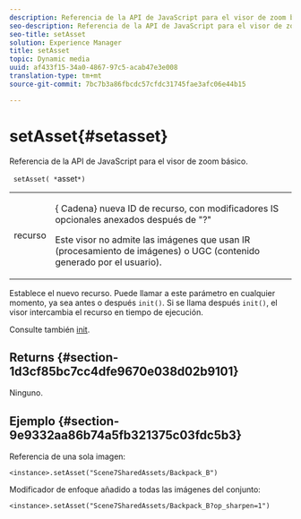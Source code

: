 ```yaml
---
description: Referencia de la API de JavaScript para el visor de zoom básico.
seo-description: Referencia de la API de JavaScript para el visor de zoom básico.
seo-title: setAsset
solution: Experience Manager
title: setAsset
topic: Dynamic media
uuid: af433f15-34a0-4867-97c5-acab47e3e008
translation-type: tm+mt
source-git-commit: 7bc7b3a86fbcdc57cfdc31745fae3afc06e44b15

---
```



# setAsset{#setasset}

Referencia de la API de JavaScript para el visor de zoom básico.

` setAsset( *`asset`*)`

<table id="table_896DFF34A68A403DB93A6D597461A573"> 
 <tbody> 
  <tr> 
   <td colname="col1"> <p> <span class="codeph"> <span class="varname"> recurso</span></span> </p> </td> 
   <td colname="col2"> <p>{<span class="codeph"> Cadena</span>} nueva ID de recurso, con modificadores IS opcionales anexados después de "?" </p> <p> Este visor no admite las imágenes que usan IR (procesamiento de imágenes) o UGC (contenido generado por el usuario). </p> </td> 
  </tr> 
 </tbody> 
</table>

Establece el nuevo recurso. Puede llamar a este parámetro en cualquier momento, ya sea antes o después `init()`. Si se llama después `init()`, el visor intercambia el recurso en tiempo de ejecución.

Consulte también [init](../../../c-html5-s7-aem-asset-viewers/c-html5-20-basic-zoom-viewer-about/c-html5-20-basic-zoom-viewer-javascriptapiref/r-html5-basic-zoom-viewer-20-javascriptapiref-init.md#reference-aee94dd92a28410784f7a1792e28683b).

## Returns {#section-1d3cf85bc7cc4dfe9670e038d02b9101}

Ninguno.

## Ejemplo {#section-9e9332aa86b74a5fb321375c03fdc5b3}

Referencia de una sola imagen:

```
<instance>.setAsset("Scene7SharedAssets/Backpack_B")
```

Modificador de enfoque añadido a todas las imágenes del conjunto:

```
<instance>.setAsset("Scene7SharedAssets/Backpack_B?op_sharpen=1")
```

